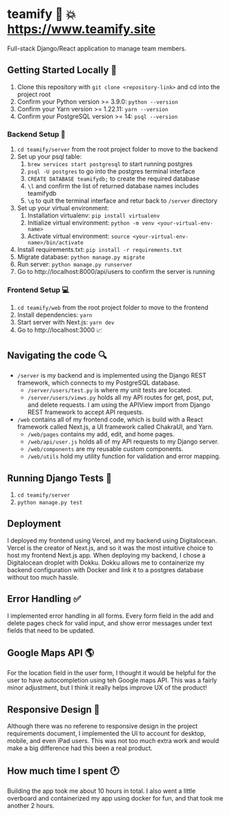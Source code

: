 # teamify :rocket: :collision: https://www.teamify.site

Full-stack Django/React application to manage team members.

## Getting Started Locally :ship:

1. Clone this repository with `git clone <repository-link>` and cd into the project root
2. Confirm your Python version >= 3.9.0: `python --version`
3. Confirm your Yarn version >= 1.22.11: `yarn --version`
4. Confirm your PostgreSQL version >= 14: `psql --version`

### Backend Setup :floppy_disk:

1. `cd teamify/server` from the root project folder to move to the backend
2. Set up your psql table:
   1. `brew services start postgresql` to start running postgres
   2. `psql -U postgres` to go into the postgres terminal interface
   3. `CREATE DATABASE teamifydb;` to create the required database
   4. `\l` and confirm the list of returned database names includes teamifydb
   5. `\q` to quit the terminal interface and retur back to `/server` directory
3. Set up your virtual environment:
   1. Installation virtualenv: `pip install virtualenv`
   2. Initialize virtual environment: `python -m venv <your-virtual-env-name>`
   3. Activate virtual environment: `source <your-virtual-env-name>/bin/activate`
4. Install requirements.txt: `pip install -r requirements.txt`
5. Migrate database: `python manage.py migrate`
6. Run server: `python manage.py runserver`
7. Go to http://localhost:8000/api/users to confirm the server is running

### Frontend Setup :computer:

1. `cd teamify/web` from the root project folder to move to the frontend
2. Install dependencies: `yarn`
3. Start server with Next.js: `yarn dev`
4. Go to http://localhost:3000 :chart_with_upwards_trend:

## Navigating the code :mag:

- `/server` is my backend and is implemented using the Django REST framework, which connects to my PostgreSQL database.
  - `/server/users/test.py` is where my unit tests are located.
  - `/server/users/views.py` holds all my API routes for get, post, put, and delete requests. I am using the APIView import from Django REST framework to accept API requests.
- `/web` contains all of my frontend code, which is build with a React framework called Next.js, a UI framework called ChakraUI, and Yarn.
  - `/web/pages` contains my add, edit, and home pages.
  - `/web/api/user.js` holds all of my API requests to my Django server.
  - `/web/components` are my reusable custom components.
  - `/web/utils` hold my utility function for validation and error mapping.

## Running Django Tests :battery:

1. `cd teamify/server`
2. `python manage.py test`

## Deployment

I deployed my frontend using Vercel, and my backend using Digitalocean. Vercel is the creator of Next.js, and so it was the most intuitive choice to host my frontend Next.js app. When deploying my backend, I chose a Digitalocean droplet with Dokku. Dokku allows me to containerize my backend configuration with Docker and link it to a postgres database without too much hassle.

## Error Handling :white_check_mark:

I implemented error handling in all forms. Every form field in the add and delete pages check for valid input, and show error messages under text fields that need to be updated.

## Google Maps API :earth_americas:

For the location field in the user form, I thought it would be helpful for the user to have autocompletion using teh Google maps API. This was a fairly minor adjustment, but I think it really helps improve UX of the product!

## Responsive Design :iphone:

Although there was no referene to responsive design in the project requirements document, I implemented the UI to account for desktop, mobile, and even iPad users. This was not too much extra work and would make a big difference had this been a real product.

## How much time I spent :clock1:

Building the app took me about 10 hours in total. I also went a little overboard and containerized my app using docker for fun, and that took me another 2 hours.
